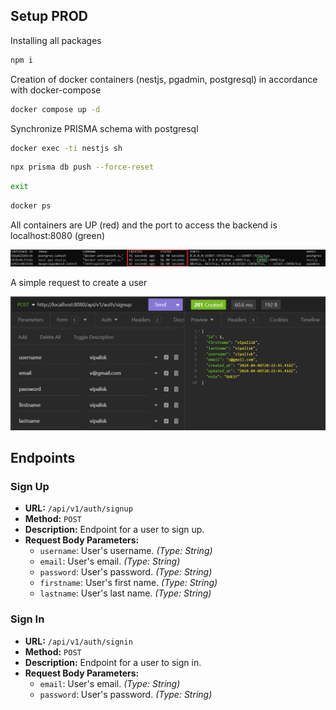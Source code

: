 ## Setup PROD

Installing all packages

```bash
npm i
```

Creation of docker containers (nestjs, pgadmin, postgresql) in accordance with
docker-compose

```bash
docker compose up -d
```

Synchronize PRISMA schema with postgresql

```bash
docker exec -ti nestjs sh
```

```bash
npx prisma db push --force-reset
```

```bash
exit
```

```bash
docker ps
```

All containers are UP (red) and the port to access the backend is localhost:8080
(green)

![docker](/docs/docker.png)

A simple request to create a user

![signup](/docs/signup.png)

## Endpoints

### Sign Up

-   **URL:** `/api/v1/auth/signup`
-   **Method:** `POST`
-   **Description:** Endpoint for a user to sign up.
-   **Request Body Parameters:**
    -   `username`: User's username. _(Type: String)_
    -   `email`: User's email. _(Type: String)_
    -   `password`: User's password. _(Type: String)_
    -   `firstname`: User's first name. _(Type: String)_
    -   `lastname`: User's last name. _(Type: String)_

### Sign In

-   **URL:** `/api/v1/auth/signin`
-   **Method:** `POST`
-   **Description:** Endpoint for a user to sign in.
-   **Request Body Parameters:**
    -   `email`: User's email. _(Type: String)_
    -   `password`: User's password. _(Type: String)_
